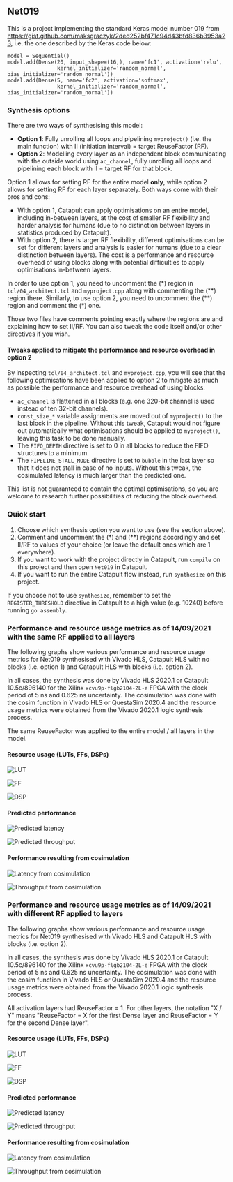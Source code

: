 ## Net019
This is a project implementing the standard Keras model number 019 from https://gist.github.com/maksgraczyk/2ded252bf471c94d43bfd836b3953a23, i.e. the one described by the Keras code below:
```
model = Sequential()
model.add(Dense(20, input_shape=(16,), name='fc1', activation='relu',
                kernel_initializer='random_normal', bias_initializer='random_normal'))
model.add(Dense(5, name='fc2', activation='softmax',
                kernel_initializer='random_normal', bias_initializer='random_normal'))
```

### Synthesis options
There are two ways of synthesising this model:
* **Option 1**: Fully unrolling all loops and pipelining `myproject()` (i.e. the main function) with II (initiation interval) = target ReuseFactor (RF).
* **Option 2**: Modelling every layer as an independent block communicating with the outside world using `ac_channel`, fully unrolling all loops and pipelining each block with II = target RF for that block.

Option 1 allows for setting RF for the entire model **only**, while option 2 allows for setting RF for each layer separately. Both ways come with their pros and cons:
* With option 1, Catapult can apply optimisations on an entire model, including in-between layers, at the cost of smaller RF flexibility and harder analysis for humans (due to no distinction between layers in statistics produced by Catapult).
* With option 2, there is larger RF flexibility, different optimisations can be set for different layers and analysis is easier for humans (due to a clear distinction between layers). The cost is a performance and resource overhead of using blocks along with potential difficulties to apply optimisations in-between layers.

In order to use option 1, you need to uncomment the (\*) region in `tcl/04_architect.tcl` and `myproject.cpp` along with commenting the (\*\*) region there. Similarly, to use option 2, you need to uncomment the (\*\*) region and comment the (\*) one.

Those two files have comments pointing exactly where the regions are and explaining how to set II/RF. You can also tweak the code itself and/or other directives if you wish.

#### Tweaks applied to mitigate the performance and resource overhead in option 2
By inspecting `tcl/04_architect.tcl` and `myproject.cpp`, you will see that the following optimisations have been applied to option 2 to mitigate as much as possible the performance and resource overhead of using blocks:
* `ac_channel` is flattened in all blocks (e.g. one 320-bit channel is used instead of ten 32-bit channels).
* `const_size_*` variable assignments are moved out of `myproject()` to the last block in the pipeline. Without this tweak, Catapult would not figure out automatically what optimisations should be applied to `myproject()`, leaving this task to be done manually.
* The `FIFO_DEPTH` directive is set to 0 in all blocks to reduce the FIFO structures to a minimum.
* The `PIPELINE_STALL_MODE` directive is set to `bubble` in the last layer so that it does not stall in case of no inputs. Without this tweak, the cosimulated latency is much larger than the predicted one.

This list is not guaranteed to contain the optimal optimisations, so you are welcome to research further possibilities of reducing the block overhead.

### Quick start
1. Choose which synthesis option you want to use (see the section above).
2. Comment and uncomment the (\*) and (\*\*) regions accordingly and set II/RF to values of your choice (or leave the default ones which are 1 everywhere).
3. If you want to work with the project directly in Catapult, run `compile` on this project and then open `Net019` in Catapult.
4. If you want to run the entire Catapult flow instead, run `synthesize` on this project.

If you choose not to use `synthesize`, remember to set the `REGISTER_THRESHOLD` directive in Catapult to a high value (e.g. 10240) before running `go assembly`.

### Performance and resource usage metrics as of 14/09/2021 with the same RF applied to all layers
The following graphs show various performance and resource usage metrics for Net019 synthesised with Vivado HLS, Catapult HLS with no blocks (i.e. option 1) and Catapult HLS with blocks (i.e. option 2).

In all cases, the synthesis was done by Vivado HLS 2020.1 or Catapult 10.5c/896140 for the Xilinx `xcvu9p-flgb2104-2L-e` FPGA with the clock period of 5 ns and 0.625 ns uncertainty. The cosimulation was done with the cosim function in Vivado HLS or QuestaSim 2020.4 and the resource usage metrics were obtained from the Vivado 2020.1 logic synthesis process.

The same ReuseFactor was applied to the entire model / all layers in the model.

#### Resource usage (LUTs, FFs, DSPs)
![LUT](https://user-images.githubusercontent.com/24892582/133286572-7715a779-f442-4c20-8569-ecad559ab0cf.png)

![FF](https://user-images.githubusercontent.com/24892582/133291499-72cc87ab-86c3-45d2-9003-2cea436bc05d.png)

![DSP](https://user-images.githubusercontent.com/24892582/133287349-7ca36837-b302-4e5d-afba-5fc312b63658.png)

#### Predicted performance
![Predicted latency](https://user-images.githubusercontent.com/24892582/133291522-64f89538-ab9c-466f-bb1e-b3ba4d11ff5e.png)

![Predicted throughput](https://user-images.githubusercontent.com/24892582/133291542-7c454b20-9b03-435c-81a3-39c037961d84.png)

#### Performance resulting from cosimulation
![Latency from cosimulation](https://user-images.githubusercontent.com/24892582/133291571-ffde6354-cf50-4a73-9b49-167984f770cf.png)

![Throughput from cosimulation](https://user-images.githubusercontent.com/24892582/133291592-7c06c252-16e1-4c41-a4e8-e2e19ca75118.png)

### Performance and resource usage metrics as of 14/09/2021 with different RF applied to layers
The following graphs show various performance and resource usage metrics for Net019 synthesised with Vivado HLS and Catapult HLS with blocks (i.e. option 2).

In all cases, the synthesis was done by Vivado HLS 2020.1 or Catapult 10.5c/896140 for the Xilinx `xcvu9p-flgb2104-2L-e` FPGA with the clock period of 5 ns and 0.625 ns uncertainty. The cosimulation was done with the cosim function in Vivado HLS or QuestaSim 2020.4 and the resource usage metrics were obtained from the Vivado 2020.1 logic synthesis process.

All activation layers had ReuseFactor = 1. For other layers, the notation "X / Y" means "ReuseFactor = X for the first Dense layer and ReuseFactor = Y for the second Dense layer".

#### Resource usage (LUTs, FFs, DSPs)
![LUT](https://user-images.githubusercontent.com/24892582/133293889-55df8dd2-a850-4355-9c9d-0300511e7359.png)

![FF](https://user-images.githubusercontent.com/24892582/133294007-4f3aedeb-8948-463f-9d26-03b5bbe80334.png)

![DSP](https://user-images.githubusercontent.com/24892582/133294017-9d173d53-bafd-48db-b290-ecffdcc0f9f8.png)

#### Predicted performance
![Predicted latency](https://user-images.githubusercontent.com/24892582/133294054-ee1acb1c-b080-4394-917a-dd524ca42cd7.png)

![Predicted throughput](https://user-images.githubusercontent.com/24892582/133294059-c35a2e08-017b-487c-9af9-617fddaf7d0b.png)

#### Performance resulting from cosimulation
![Latency from cosimulation](https://user-images.githubusercontent.com/24892582/133294106-15d1941f-c404-4967-9cf6-3262f90e0408.png)

![Throughput from cosimulation](https://user-images.githubusercontent.com/24892582/133294128-6adfd7f6-aa88-4ba5-9762-1f9173bca353.png)
